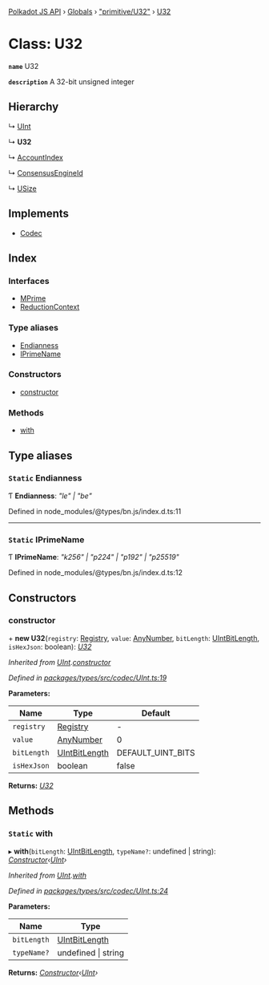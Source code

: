 [Polkadot JS API](../README.md) › [Globals](../globals.md) › ["primitive/U32"](../modules/_primitive_u32_.md) › [U32](_primitive_u32_.u32.md)

# Class: U32

**`name`** U32

**`description`** 
A 32-bit unsigned integer

## Hierarchy

  ↳ [UInt](_codec_uint_.uint.md)

  ↳ **U32**

  ↳ [AccountIndex](_generic_accountindex_.accountindex.md)

  ↳ [ConsensusEngineId](_generic_consensusengineid_.consensusengineid.md)

  ↳ [USize](_primitive_usize_.usize.md)

## Implements

* [Codec](../interfaces/_types_codec_.codec.md)

## Index

### Interfaces

* [MPrime](../interfaces/_primitive_u32_.u32.mprime.md)
* [ReductionContext](../interfaces/_primitive_u32_.u32.reductioncontext.md)

### Type aliases

* [Endianness](_primitive_u32_.u32.md#static-endianness)
* [IPrimeName](_primitive_u32_.u32.md#static-iprimename)

### Constructors

* [constructor](_primitive_u32_.u32.md#constructor)

### Methods

* [with](_primitive_u32_.u32.md#static-with)

## Type aliases

### `Static` Endianness

Ƭ **Endianness**: *"le" | "be"*

Defined in node_modules/@types/bn.js/index.d.ts:11

___

### `Static` IPrimeName

Ƭ **IPrimeName**: *"k256" | "p224" | "p192" | "p25519"*

Defined in node_modules/@types/bn.js/index.d.ts:12

## Constructors

###  constructor

\+ **new U32**(`registry`: [Registry](../interfaces/_types_registry_.registry.md), `value`: [AnyNumber](../modules/_types_helpers_.md#anynumber), `bitLength`: [UIntBitLength](../modules/_codec_abstractint_.md#uintbitlength), `isHexJson`: boolean): *[U32](_primitive_u32_.u32.md)*

*Inherited from [UInt](_codec_uint_.uint.md).[constructor](_codec_uint_.uint.md#constructor)*

*Defined in [packages/types/src/codec/UInt.ts:19](https://github.com/polkadot-js/api/blob/3ee3fb05cc/packages/types/src/codec/UInt.ts#L19)*

**Parameters:**

Name | Type | Default |
------ | ------ | ------ |
`registry` | [Registry](../interfaces/_types_registry_.registry.md) | - |
`value` | [AnyNumber](../modules/_types_helpers_.md#anynumber) | 0 |
`bitLength` | [UIntBitLength](../modules/_codec_abstractint_.md#uintbitlength) | DEFAULT_UINT_BITS |
`isHexJson` | boolean | false |

**Returns:** *[U32](_primitive_u32_.u32.md)*

## Methods

### `Static` with

▸ **with**(`bitLength`: [UIntBitLength](../modules/_codec_abstractint_.md#uintbitlength), `typeName?`: undefined | string): *[Constructor](../interfaces/_types_codec_.constructor.md)‹[UInt](_codec_uint_.uint.md)›*

*Inherited from [UInt](_codec_uint_.uint.md).[with](_codec_uint_.uint.md#static-with)*

*Defined in [packages/types/src/codec/UInt.ts:24](https://github.com/polkadot-js/api/blob/3ee3fb05cc/packages/types/src/codec/UInt.ts#L24)*

**Parameters:**

Name | Type |
------ | ------ |
`bitLength` | [UIntBitLength](../modules/_codec_abstractint_.md#uintbitlength) |
`typeName?` | undefined &#124; string |

**Returns:** *[Constructor](../interfaces/_types_codec_.constructor.md)‹[UInt](_codec_uint_.uint.md)›*
